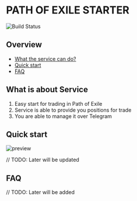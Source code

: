 # PATH OF EXILE STARTER

![Build Status](https://github.com/ylazakovich/path-of-exile-starter/actions/workflows/test.yml/badge.svg)

## Overview

- [What the service can do?](#what-is-about-service)
- [Quick start](#quick-start)
- [FAQ](#faq)

## What is about Service

1) Easy start for trading in Path of Exile
2) Service is able to provide you positions for trade
3) You are able to manage it over Telegram

## Quick start

![preview](https://github.com/ylazakovich/path-of-exile-starter/blob/main/config/demo.jpg)

// TODO: Later will be updated

## FAQ

// TODO: Later will be added
